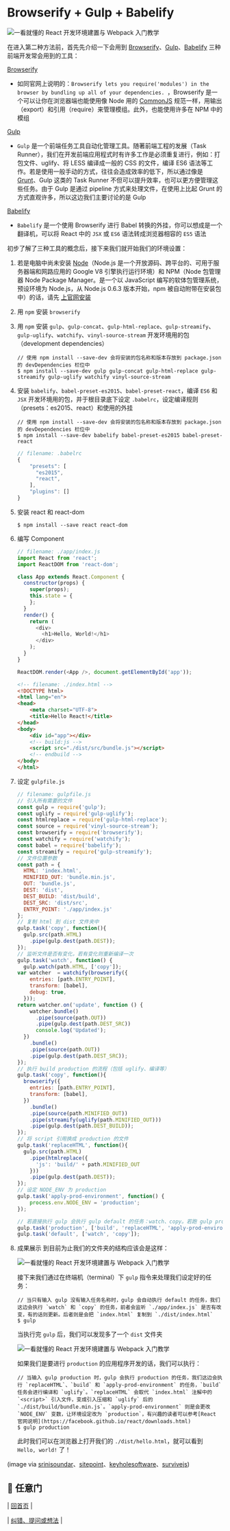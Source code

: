 # Browserify + Gulp + Babelify

![一看就懂的 React 开发环境建置与 Webpack 入门教学](./images/react-browserify-gulp.png "一看就懂的 React 开发环境建置与 Webpack 入门教学")

在进入第二种方法前，首先先介绍一下会用到 [Browserify](http://browserify.org/)、[Gulp](http://gulpjs.com/)、[Babelify](https://github.com/babel/babelify) 三种前端开发常会用到的工具：

[Browserify](http://browserify.org/)
- 如同官网上说明的：`Browserify lets you require('modules') in the browser by bundling up all of your dependencies.
`，Browserify 是一个可以让你在浏览器端也能使用像 Node 用的 [CommonJS](https://en.wikipedia.org/wiki/CommonJS) 规范一样，用输出（export）和引用（require）来管理模组。此外，也能使用许多在 NPM 中的模组

[Gulp](http://gulpjs.com/)
- `Gulp` 是一个前端任务工具自动化管理工具。随著前端工程的发展（Task Runner），我们在开发前端应用程式时有许多工作是必须重复进行，例如：打包文件、uglify、将 LESS 编译成一般的 CSS 的文件，编译 ES6 语法等工作。若是使用一般手动的方式，往往会造成效率的低下，所以通过像是 [Grunt](http://gruntjs.com/)、Gulp 这类的 Task Runner 不但可以提升效率，也可以更方便管理这些任务。由于 Gulp 是通过 pipeline 方式来处理文件，在使用上比起 Grunt 的方式直观许多，所以这边我们主要讨论的是 Gulp

[Babelify](https://github.com/babel/babelify)
- `Babelify` 是一个使用 Browserify 进行 Babel 转换的外挂，你可以想成是一个翻译机，可以将 React 中的 `JSX` 或 `ES6` 语法转成浏览器相容的 `ES5` 语法

初步了解了三种工具的概念后，接下来我们就开始我们的环境设置：
1. 若是电脑中尚未安装 [Node](https://zh.wikipedia.org/zh-tw/Node.js)（Node.js 是一个开放源码、跨平台的、可用于服务器端和网路应用的 Google V8 引擎执行运行环境）和 NPM（Node 包管理器 Node Package Manager。是一个以 JavaScript 编写的软体包管理系统，预设环境为 Node.js，从 Node.js 0.6.3 版本开始，npm 被自动附带在安装包中）的话，请先 [上官网安装](https://nodejs.org/en/)

2. 用 `npm` 安装 `browserify`

3. 用 `npm` 安装 `gulp`、`gulp-concat`、`gulp-html-replace`、`gulp-streamify`、`gulp-uglify`、`watchify`、`vinyl-source-stream` 开发环境用的包（development dependencies）

	```
	// 使用 npm install --save-dev 会将安装的包名称和版本存放到 package.json 的 devDependencies 栏位中
	$ npm install --save-dev gulp gulp-concat gulp-html-replace gulp-streamify gulp-uglify watchify vinyl-source-stream  
	```

3. 安装 `babelify`、`babel-preset-es2015`、`babel-preset-react`，编译 `ES6` 和 `JSX` 开发环境用的包，并于根目录底下设定 `.babelrc`，设定编译规则（presets：es2015、react）和使用的外挂

	```
	// 使用 npm install --save-dev 会将安装的包名称和版本存放到 package.json 的 devDependencies 栏位中
	$ npm install --save-dev babelify babel-preset-es2015 babel-preset-react
	```

	```js
    // filename: .babelrc
	{
		"presets": [
		  "es2015",
		  "react",
		],
		"plugins": []
	}
	```

4. 安装 react 和 react-dom

	```
	$ npm install --save react react-dom
	```

6. 编写 Component

	```js
    // filename: ./app/index.js
	import React from 'react';
	import ReactDOM from 'react-dom';

	class App extends React.Component {
	  constructor(props) {
	    super(props);
	    this.state = {
	    };
	  }
	  render() {
	    return (
	      <div>
	        <h1>Hello, World!</h1>
	      </div>
	    );
	  }
	}

	ReactDOM.render(<App />, document.getElementById('app'));
	```

	```html
    <!-- filename: ./index.html -->
	<!DOCTYPE html>
	<html lang="en">
	<head>
		<meta charset="UTF-8">
		<title>Hello React!</title>
	</head>
	<body>
		<div id="app"></div>
		<!-- build:js -->
		<script src="./dist/src/bundle.js"></script>
		<!-- endbuild -->
	</body>
	</html>
	```

7. 设定 `gulpfile.js`

	```js
    // filename: gulpfile.js
	// 引入所有需要的文件
	const gulp = require('gulp');
	const uglify = require('gulp-uglify');
	const htmlreplace = require('gulp-html-replace');
	const source = require('vinyl-source-stream');
	const browserify = require('browserify');
	const watchify = require('watchify');
	const babel = require('babelify');
	const streamify = require('gulp-streamify');
	// 文件位置参数
	const path = {
	  HTML: 'index.html',
	  MINIFIED_OUT: 'bundle.min.js',
	  OUT: 'bundle.js',
	  DEST: 'dist',
	  DEST_BUILD: 'dist/build',
	  DEST_SRC: 'dist/src',
	  ENTRY_POINT: './app/index.js'
	};
	// 复制 html 到 dist 文件夹中
	gulp.task('copy', function(){
	  gulp.src(path.HTML)
	    .pipe(gulp.dest(path.DEST));
	});
	// 监听文件是否有变化，若有变化则重新编译一次
	gulp.task('watch', function() {
	  gulp.watch(path.HTML, ['copy']);
	var watcher  = watchify(browserify({
	    entries: [path.ENTRY_POINT],
	    transform: [babel],
	    debug: true,
	  }));
	return watcher.on('update', function () {
	    watcher.bundle()
	      .pipe(source(path.OUT))
	      .pipe(gulp.dest(path.DEST_SRC))
	      console.log('Updated');
	  })
	    .bundle()
	    .pipe(source(path.OUT))
	    .pipe(gulp.dest(path.DEST_SRC));
	});
	// 执行 build production 的流程（包括 uglify、编译等）
	gulp.task('copy', function(){
	  browserify({
	    entries: [path.ENTRY_POINT],
	    transform: [babel],
	  })
	    .bundle()
	    .pipe(source(path.MINIFIED_OUT))
	    .pipe(streamify(uglify(path.MINIFIED_OUT)))
	    .pipe(gulp.dest(path.DEST_BUILD));
	});
	// 将 script 引用换成 production 的文件
	gulp.task('replaceHTML', function(){
	  gulp.src(path.HTML)
	    .pipe(htmlreplace({
	      'js': 'build/' + path.MINIFIED_OUT
	    }))
	    .pipe(gulp.dest(path.DEST));
	});
	// 设定 NODE_ENV 为 production
	gulp.task('apply-prod-environment', function() {
	    process.env.NODE_ENV = 'production';
	});

	// 若直接执行 gulp 会执行 gulp default 的任务：watch、copy。若跑 gulp production，则会执行 build、replaceHTML、apply-prod-environment
	gulp.task('production', ['build', 'replaceHTML', 'apply-prod-environment']);
	gulp.task('default', ['watch', 'copy']);
	```

8. 成果展示
	到目前为止我们的文件夹的结构应该会是这样：

	![一看就懂的 React 开发环境建置与 Webpack 入门教学](./images/browserify-folder-pregulp.png "一看就懂的 React 开发环境建置与 Webpack 入门教学")

	接下来我们通过在终端机（terminal）下 `gulp` 指令来处理我们设定好的任务：

	```
	// 当只有输入 gulp 没有输入任务名称时，gulp 会自动执行 default 的任务，我们这边会执行 `watch` 和 `copy` 的任务，前者会监听 `./app/index.js` 是否有改变，有的话则更新。后者则是会把 `index.html` 复制到 `./dist/index.html`
	$ gulp
	```

	当执行完 `gulp` 后，我们可以发现多了一个 `dist` 文件夹

	![一看就懂的 React 开发环境建置与 Webpack 入门教学](./images/browserify-folder-possgulp.png "一看就懂的 React 开发环境建置与 Webpack 入门教学")

	如果我们是要进行 `production` 的应用程序开发的话，我们可以执行： 

	```
	// 当输入 gulp production 时，gulp 会执行 production 的任务，我们这边会执行 `replaceHTML`、`build` 和 `apply-prod-environment` 的任务，`build` 任务会进行编译和 `uglify`。`replaceHTML` 会取代 `index.html` 注解中的 `<script>` 引入文件，变成引入压缩和 `uglify` 后的 `./dist/build/bundle.min.js`。`apply-prod-environment` 则是会更改 `NODE_ENV` 变数，让环境设定改为 `production`，有兴趣的读者可以参考[React 官网说明](https://facebook.github.io/react/downloads.html)
	$ gulp production
	```

	此时我们可以在浏览器上打开我们的 `./dist/hello.html`，就可以看到 `Hello, world!` 了！

(image via [srinisoundar](https://cdn-images-1.medium.com/max/477/1*qhI4E_g3TDOK0uu1VAJlCQ.png)、[sitepoint](https://d2sis3lil8ndrq.cloudfront.net/screencasts/46e215cd-2eb3-4cf0-b699-713977a2b644.png)、[keyholesoftware](https://keyholesoftware.com/wp-content/uploads/Browserify-5.png)、[survivejs](http://survivejs.com/webpack/images/webpack.png))

## :door: 任意门
| [回首页](https://github.com/blueflylin/reactjs101) | 

| [纠错、提问或想法](https://github.com/kdchang/reactjs101/issues) |
